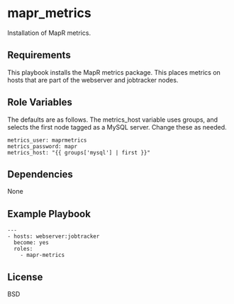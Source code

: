 mapr_metrics
========

Installation of MapR metrics.

Requirements
------------

This playbook installs the MapR metrics package. This places metrics on hosts that are part of the webserver and jobtracker nodes.

Role Variables
--------------

The defaults are as follows. The metrics_host variable uses groups, and selects the first node tagged as a MySQL server. Change these as needed.

```
metrics_user: maprmetrics
metrics_password: mapr
metrics_host: "{{ groups['mysql'] | first }}"
```

Dependencies
------------

None

Example Playbook
-------------------------

```
---
- hosts: webserver:jobtracker
  become: yes
  roles:
    - mapr-metrics
```

License
-------

BSD
